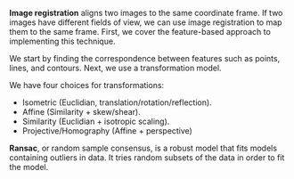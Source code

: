 **Image registration** aligns two images to the same coordinate frame. If two images have different fields of view, we can use image registration to map them to the same frame. First, we cover the feature-based approach to implementing this technique.

We start by finding the correspondence between features such as points, lines, and contours. Next, we use a transformation model. 

We have four choices for transformations:

- Isometric (Euclidian, translation/rotation/reflection).
- Affine (Similarity + skew/shear). 
- Similarity (Euclidian + isotropic scaling). 
- Projective/Homography (Affine + perspective)

**Ransac**, or random sample consensus, is a robust model that fits models containing outliers in data. It tries random subsets of the data in order to fit the model. 